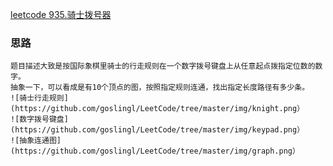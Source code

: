[leetcode 935.骑士拨号器](https://leetcode-cn.com/problems/knight-dialer/)

### 思路
    题目描述大致是按国际象棋里骑士的行走规则在一个数字拨号键盘上从任意起点拨指定位数的数字。
    抽象一下，可以看成是有10个顶点的图，按照指定规则连通，找出指定长度路径有多少条。
    ![骑士行走规则](https://github.com/goslingl/LeetCode/tree/master/img/knight.png）
    ![数字拨号键盘](https://github.com/goslingl/LeetCode/tree/master/img/keypad.png）
    ![抽象连通图](https://github.com/goslingl/LeetCode/tree/master/img/graph.png）
    
    
